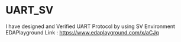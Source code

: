 # UART_SV
I have designed and Verified UART Protocol by using SV Environment
EDAPlayground Link : https://www.edaplayground.com/x/aCJq

